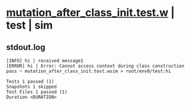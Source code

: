 # [mutation_after_class_init.test.w](../../../../../examples/tests/valid/mutation_after_class_init.test.w) | test | sim

## stdout.log
```log
[INFO] hi | received message1
[ERROR] hi | Error: Cannot access context during class construction
pass ─ mutation_after_class_init.test.wsim » root/env0/test:hi

Tests 1 passed (1)
Snapshots 1 skipped
Test Files 1 passed (1)
Duration <DURATION>
```

